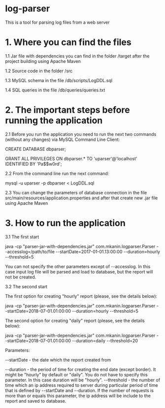 # log-parser
This is a tool for parsing log files from a web server

# 1. Where you can find the files

1.1 Jar file with dependencies you can find in the folder /target after the project building using Apache Maven 

1.2 Source code in the folder /src 

1.3 MySQL schema in the file /db/scripts/LogDDL.sql 

1.4 SQL queries in the file /db/queries/queries.txt 


# 2. The important steps before running the application

2.1 Before you run the application you need to run the next two commands (without any changes) via MySQL Command Line Client:

CREATE DATABASE dbparser;

GRANT ALL PRIVILEGES ON dbparser.* TO 'uparser'@'localhost' IDENTIFIED BY 'Pa$$w0rd';

2.2 From the command line run the next command:

mysql -u uparser -p dbparser < LogDDL.sql

2.3 You can change the parameters of database connection in the file src/main/resources/application.properties and after that create new .jar file using Apache Maven


# 3. How to run the application

3.1 The first start

java -cp "parser-jar-with-dependencies.jar" com.mkanin.logparser.Parser --accesslog=/path/to/file --startDate=2017-01-01.13:00:00 --duration=hourly --threshold=5

You can not specify the other parameters except of --accesslog. In this case input log file will be parsed and load to database, but the report will not be created.

3.2 The second start

The first option for creating "hourly" report (please, see the details below):

java -cp "parser-jar-with-dependencies.jar" com.mkanin.logparser.Parser --startDate=2018-07-01.01:00:00 --duration=hourly --threshold=5


The second option for creating "daily" report (please, see the details below):

java -cp "parser-jar-with-dependencies.jar" com.mkanin.logparser.Parser --startDate=2018-07-01.01:00:00 --duration=daily --threshold=20


Parameters:

--startDate - the date which the report created from

--duration - the period of time for creating the end date (except border). It might be "hourly" by default or "daily". You do not have to specify this parameter.
             In this case duration will be "hourly".
--threshold - the number of time which an ip address required to server during particular period of time that is defined by --startDate and --duration. If the number 
              of requests is more than or equals this parameter, the ip address will be include to the report and saved to database.  
